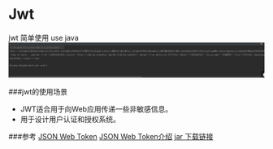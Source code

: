 # Jwt
jwt 简单使用  use java
![01](/jwt-result.png)

###jwt的使用场景
- JWT适合用于向Web应用传递一些非敏感信息。
- 用于设计用户认证和授权系统。

###参考
[JSON Web Token](https://jwt.io/)
[JSON Web Token介绍](http://blog.leapoahead.com/2015/09/06/understanding-jwt/)
[jar 下载链接](http://connect2id.com/products/nimbus-jose-jwt/download)


